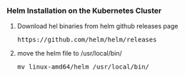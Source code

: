 <h3>Helm Installation on the Kubernetes Cluster</h3>

<ol>
  <li> Download hel binaries from helm github releases page</li>
  <pre>https://github.com/helm/helm/releases</pre>
  <li>move the helm file to /usr/local/bin/ </li>
  <pre>mv linux-amd64/helm /usr/local/bin/</pre>
</ol>
